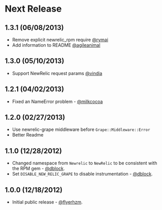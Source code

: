 # Next Release

## 1.3.1 (06/08/2013)

* Remove explicit newrelic_rpm require [@rymai](https://github.com/rymai)
* Add information to README [@agileanimal](https://github.com/agileanimal)

## 1.3.0 (05/10/2013)

* Support NewRelic request params [@vindia](https://github.com/vindia)

## 1.2.1 (04/02/2013)

* Fixed an NameError problem - [@milkcocoa](https://github.com/milkcocoa)

## 1.2.0 (02/27/2013)

* Use newrelic-grape middleware before `Grape::Middleware::Error`
* Better Readme

## 1.1.0 (12/28/2012)

* Changed namespace from `Newrelic` to `NewRelic` to be consistent with the RPM gem - [@dblock](https://github.com/dblock).
* Set `DISABLE_NEW_RELIC_GRAPE` to disable instrumentation - [@dblock](https://github.com/dblock).

## 1.0.0 (12/18/2012)

* Initial public release - [@flyerhzm](https://github.com/flyerhzm).
